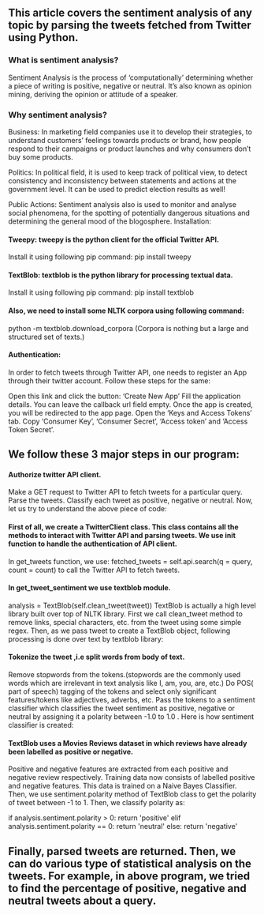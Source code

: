 ## This article covers the sentiment analysis of any topic by parsing the tweets fetched from Twitter using Python.


### What is sentiment analysis?
Sentiment Analysis is the process of ‘computationally’ determining whether a piece of writing is positive, negative or neutral. It’s also known as opinion mining, deriving the opinion or attitude of a speaker.

### Why sentiment analysis?

Business: In marketing field companies use it to develop their strategies, to understand customers’ feelings towards products or brand, how people respond to their campaigns or product launches and why consumers don’t buy some
products.

Politics: In political field, it is used to keep track of political view, to detect consistency and inconsistency between statements and actions at the government level. It can be used to predict election results as well!

Public Actions: Sentiment analysis also is used to monitor and analyse social phenomena, for the spotting of potentially dangerous situations and determining the general mood of the blogosphere.
Installation:

#### Tweepy: tweepy is the python client for the official Twitter API.

Install it using following pip command:
pip install tweepy

#### TextBlob: textblob is the python library for processing textual data.

Install it using following pip command:
pip install textblob

#### Also, we need to install some NLTK corpora using following command:

python -m textblob.download_corpora
(Corpora is nothing but a large and structured set of texts.)

#### Authentication:
In order to fetch tweets through Twitter API, one needs to register an App through their twitter account. Follow these steps for the same:

Open this link and click the button: ‘Create New App’
Fill the application details. You can leave the callback url field empty.
Once the app is created, you will be redirected to the app page.
Open the ‘Keys and Access Tokens’ tab.
Copy ‘Consumer Key’, ‘Consumer Secret’, ‘Access token’ and ‘Access Token Secret’.

## We follow these 3 major steps in our program:

#### Authorize twitter API client.
Make a GET request to Twitter API to fetch tweets for a particular query.
Parse the tweets. Classify each tweet as positive, negative or neutral.
Now, let us try to understand the above piece of code:

#### First of all, we create a TwitterClient class. This class contains all the methods to interact with Twitter API and parsing tweets. We use __init__ function to handle the authentication of API client.
In get_tweets function, we use:
fetched_tweets = self.api.search(q = query, count = count)
to call the Twitter API to fetch tweets.

#### In get_tweet_sentiment we use textblob module.
analysis = TextBlob(self.clean_tweet(tweet))
TextBlob is actually a high level library built over top of NLTK library. First we call clean_tweet method to remove links, special characters, etc. from the tweet using some simple regex.
Then, as we pass tweet to create a TextBlob object, following processing is done over text by textblob library:

#### Tokenize the tweet ,i.e split words from body of text.
Remove stopwords from the tokens.(stopwords are the commonly used words which are irrelevant in text analysis like I, am, you, are, etc.)
Do POS( part of speech) tagging of the tokens and select only significant features/tokens like adjectives, adverbs, etc.
Pass the tokens to a sentiment classifier which classifies the tweet sentiment as positive, negative or neutral by assigning it a polarity between -1.0 to 1.0 .
Here is how sentiment classifier is created:

#### TextBlob uses a Movies Reviews dataset in which reviews have already been labelled as positive or negative.
Positive and negative features are extracted from each positive and negative review respectively.
Training data now consists of labelled positive and negative features. This data is trained on a Naive Bayes Classifier.
Then, we use sentiment.polarity method of TextBlob class to get the polarity of tweet between -1 to 1.
Then, we classify polarity as:

if analysis.sentiment.polarity > 0:
       return 'positive'
elif analysis.sentiment.polarity == 0:
       return 'neutral'
else:
       return 'negative'




## Finally, parsed tweets are returned. Then, we can do various type of statistical analysis on the tweets. For example, in above program, we tried to find the percentage of positive, negative and neutral tweets about a query.
